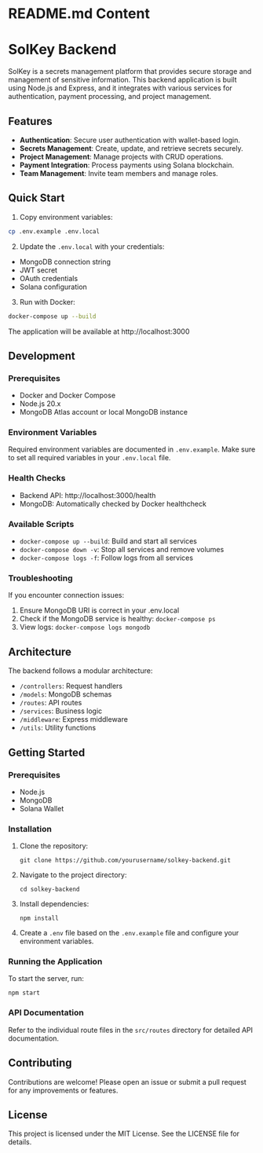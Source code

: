 # README.md Content

# SolKey Backend

SolKey is a secrets management platform that provides secure storage and management of sensitive information. This backend application is built using Node.js and Express, and it integrates with various services for authentication, payment processing, and project management.

## Features

- **Authentication**: Secure user authentication with wallet-based login.
- **Secrets Management**: Create, update, and retrieve secrets securely.
- **Project Management**: Manage projects with CRUD operations.
- **Payment Integration**: Process payments using Solana blockchain.
- **Team Management**: Invite team members and manage roles.

## Quick Start

1. Copy environment variables:
```bash
cp .env.example .env.local
```

2. Update the `.env.local` with your credentials:
- MongoDB connection string
- JWT secret
- OAuth credentials
- Solana configuration

3. Run with Docker:
```bash
docker-compose up --build
```

The application will be available at http://localhost:3000

## Development

### Prerequisites
- Docker and Docker Compose
- Node.js 20.x
- MongoDB Atlas account or local MongoDB instance

### Environment Variables

Required environment variables are documented in `.env.example`. Make sure to set all required variables in your `.env.local` file.

### Health Checks
- Backend API: http://localhost:3000/health
- MongoDB: Automatically checked by Docker healthcheck

### Available Scripts
- `docker-compose up --build`: Build and start all services
- `docker-compose down -v`: Stop all services and remove volumes
- `docker-compose logs -f`: Follow logs from all services

### Troubleshooting

If you encounter connection issues:
1. Ensure MongoDB URI is correct in your .env.local
2. Check if the MongoDB service is healthy: `docker-compose ps`
3. View logs: `docker-compose logs mongodb`

## Architecture

The backend follows a modular architecture:
- `/controllers`: Request handlers
- `/models`: MongoDB schemas
- `/routes`: API routes
- `/services`: Business logic
- `/middleware`: Express middleware
- `/utils`: Utility functions

## Getting Started

### Prerequisites

- Node.js
- MongoDB
- Solana Wallet

### Installation

1. Clone the repository:
   ```
   git clone https://github.com/yourusername/solkey-backend.git
   ```
2. Navigate to the project directory:
   ```
   cd solkey-backend
   ```
3. Install dependencies:
   ```
   npm install
   ```
4. Create a `.env` file based on the `.env.example` file and configure your environment variables.

### Running the Application

To start the server, run:
```
npm start
```

### API Documentation

Refer to the individual route files in the `src/routes` directory for detailed API documentation.

## Contributing

Contributions are welcome! Please open an issue or submit a pull request for any improvements or features.

## License

This project is licensed under the MIT License. See the LICENSE file for details.